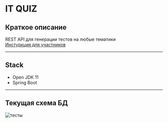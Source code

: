 # IT QUIZ
## Краткое описание
REST API для генерации тестов на любые тематики    
[Инстуркция для участников](CONTRIBUTING.md)
***
## Stack
- Open JDK 11
- Spring Boot
***
## Текущая схема БД
![тесты](https://i.ibb.co/MSqCPJX/2021-04-07-143054.png)
